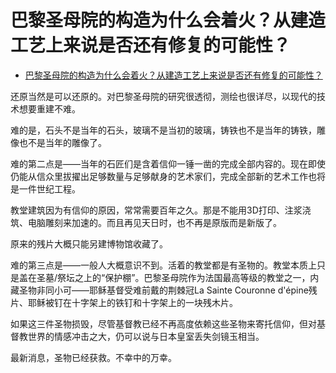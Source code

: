 # 巴黎圣母院的构造为什么会着火？从建造工艺上来说是否还有修复的可能性？

- [巴黎圣母院的构造为什么会着火？从建造工艺上来说是否还有修复的可能性？](https://www.zhihu.com/question/320309659/answer/652596496)


还原当然是可以还原的。对巴黎圣母院的研究很透彻，测绘也很详尽，以现代的技术想要重建不难。

难的是，石头不是当年的石头，玻璃不是当初的玻璃，铸铁也不是当年的铸铁，雕像也不是当年的雕像了。

难的第二点是——当年的石匠们是含着信仰一锤一凿的完成全部内容的。现在即使仍能从信众里拔擢出足够数量与足够献身的艺术家们，完成全部新的艺术工作也将是一件世纪工程。

教堂建筑因为有信仰的原因，常常需要百年之久。那是不能用3D打印、注浆浇筑、电脑雕刻来加速的。而且再见天日时，也不再是原版而是新版了。

原来的残片大概只能另建博物馆收藏了。

难的第三点是——一般人大概意识不到。活着的教堂都是有圣物的。教堂本质上只是盖在圣墓/祭坛之上的“保护棚”。巴黎圣母院作为法国最高等级的教堂之一，内藏圣物非同小可——耶稣基督受难前戴的荆棘冠La Sainte Couronne d'épine残片、耶稣被钉在十字架上的铁钉和十字架上的一块残木片。

如果这三件圣物损毁，尽管基督教已经不再高度依赖这些圣物来寄托信仰，但对基督教世界的情感冲击之大，仍可以说与日本皇室丢失剑镜玉相当。

最新消息，圣物已经获救。不幸中的万幸。
